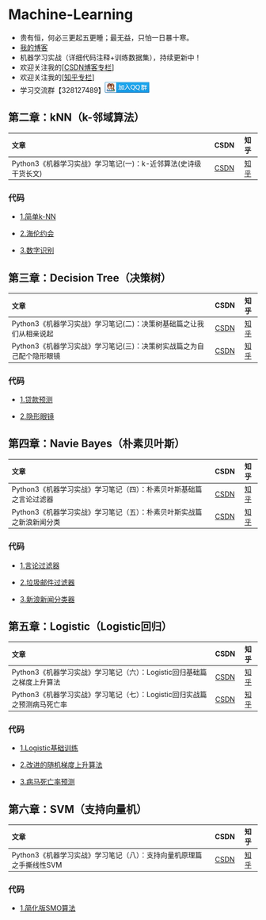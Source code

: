 # Machine-Learning
* 贵有恒，何必三更起五更睡；最无益，只怕一日暴十寒。<br>
* [我的博客](http://blog.csdn.net/c406495762 "悬停显示")<br>
* 机器学习实战（详细代码注释+训练数据集），持续更新中！<br>
* 欢迎关注我的[[CSDN博客专栏](http://blog.csdn.net/column/details/16415.html "悬停显示")]<br>
* 欢迎关注我的[[知乎专栏](https://zhuanlan.zhihu.com/ml-jack "悬停显示")]<br>
* 学习交流群【328127489】<a target="_blank" href="//shang.qq.com/wpa/qunwpa?idkey=e70f3fcff3761450fda9b43eadc1910dac308a962ef9e3e87941cd2c681c4bb4"><img border="0" src="https://github.com/Jack-Cherish/Pictures/blob/master/qqgroup.png" alt="Coder" title="Coder"></a><br>

## 第二章：kNN（k-邻域算法）

|   文章   |    CSDN    |    知乎    | 
| :------  | :--------: | :--------: |
| Python3《机器学习实战》学习笔记(一)：k-近邻算法(史诗级干货长文) | [CSDN](http://blog.csdn.net/c406495762/article/details/75172850 "悬停显示") | [知乎](https://zhuanlan.zhihu.com/p/28656126 "悬停显示") |

### 代码

* [1.简单k-NN](https://github.com/Jack-Cherish/Machine-Learning/tree/master/kNN/1.%E7%AE%80%E5%8D%95k-NN "悬停显示")

* [2.海伦约会](https://github.com/Jack-Cherish/Machine-Learning/tree/master/kNN/2.%E6%B5%B7%E4%BC%A6%E7%BA%A6%E4%BC%9A "悬停显示")

* [3.数字识别](https://github.com/Jack-Cherish/Machine-Learning/tree/master/kNN/3.%E6%95%B0%E5%AD%97%E8%AF%86%E5%88%AB "悬停显示")

## 第三章：Decision Tree（决策树）

|   文章   |    CSDN    |    知乎    | 
| :------  | :--------: | :--------: |
| Python3《机器学习实战》学习笔记(二)：决策树基础篇之让我们从相亲说起 | [CSDN](http://blog.csdn.net/c406495762/article/details/75663451 "悬停显示") | [知乎](https://zhuanlan.zhihu.com/p/28688281 "悬停显示") |
| Python3《机器学习实战》学习笔记(三)：决策树实战篇之为自己配个隐形眼镜 | [CSDN](http://blog.csdn.net/c406495762/article/details/76262487 "悬停显示") | [知乎](https://zhuanlan.zhihu.com/p/28714382 "悬停显示") |

### 代码
  
* [1.贷款预测](https://github.com/Jack-Cherish/Machine-Learning/blob/master/Decision%20Tree/Decision%20Tree.py "悬停显示")

* [2.隐形眼镜](https://github.com/Jack-Cherish/Machine-Learning/blob/master/Decision%20Tree/Sklearn-Decision%20Tree.py "悬停显示")

## 第四章：Navie Bayes（朴素贝叶斯）

|   文章   |    CSDN    |    知乎    | 
| :------  | :--------: | :--------: |
| Python3《机器学习实战》学习笔记（四）：朴素贝叶斯基础篇之言论过滤器 | [CSDN](http://blog.csdn.net/c406495762/article/details/77341116 "悬停显示") | [知乎](https://zhuanlan.zhihu.com/p/28719332 "悬停显示") |
| Python3《机器学习实战》学习笔记（五）：朴素贝叶斯实战篇之新浪新闻分类 | [CSDN](http://blog.csdn.net/c406495762/article/details/77500679 "悬停显示") | [知乎](https://zhuanlan.zhihu.com/p/28720393 "悬停显示") |

### 代码
  
* [1.言论过滤器](https://github.com/Jack-Cherish/Machine-Learning/blob/master/Naive%20Bayes/bayes.py "悬停显示")

* [2.垃圾邮件过滤器](https://github.com/Jack-Cherish/Machine-Learning/blob/master/Naive%20Bayes/bayes-modify.py "悬停显示")

* [3.新浪新闻分类器](https://github.com/Jack-Cherish/Machine-Learning/blob/master/Naive%20Bayes/nbc.py "悬停显示")
  
## 第五章：Logistic（Logistic回归）

|   文章   |    CSDN    |    知乎    | 
| :------  | :--------: | :--------: |
| Python3《机器学习实战》学习笔记（六）：Logistic回归基础篇之梯度上升算法 | [CSDN](http://blog.csdn.net/c406495762/article/details/77723333 "悬停显示") | [知乎](https://zhuanlan.zhihu.com/p/28922957 "悬停显示") |
| Python3《机器学习实战》学习笔记（七）：Logistic回归实战篇之预测病马死亡率 | [CSDN](http://blog.csdn.net/c406495762/article/details/77851973 "悬停显示") | [知乎](https://zhuanlan.zhihu.com/p/29073560 "悬停显示") |

### 代码

* [1.Logistic基础训练](https://github.com/Jack-Cherish/Machine-Learning/blob/master/Logistic/LogRegres.py "悬停显示")

* [2.改进的随机梯度上升算法](https://github.com/Jack-Cherish/Machine-Learning/blob/master/Logistic/LogRegres-gj.py "悬停显示")

* [3.病马死亡率预测](https://github.com/Jack-Cherish/Machine-Learning/blob/master/Logistic/colicLogRegres.py "悬停显示")

## 第六章：SVM（支持向量机）

|   文章   |    CSDN    |    知乎    | 
| :------  | :--------: | :--------: |
| Python3《机器学习实战》学习笔记（八）：支持向量机原理篇之手撕线性SVM | [CSDN](http://blog.csdn.net/c406495762/article/details/78072313 "悬停显示") | [知乎](https://zhuanlan.zhihu.com/p/29604517 "悬停显示") |

### 代码

* [1.简化版SMO算法](https://github.com/Jack-Cherish/Machine-Learning/blob/master/SVM/svm-simple.py "悬停显示")





